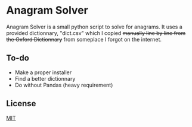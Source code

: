 # Anagram Solver

Anagram Solver is a small python script to solve for anagrams.
It uses a provided dictionnary, "dict.csv" which I copied ~~manually line by line from the Oxford Dictionnary~~ from someplace I forgot on the internet.

## To-do

- Make a proper installer
- Find a better dictionnary
- Do without Pandas (heavy requirement)


## License
[MIT](https://choosealicense.com/licenses/mit/)
